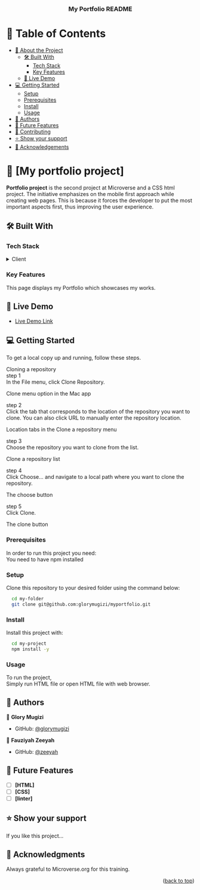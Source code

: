 <a name="readme-top"></a>

<div align="center">

  <h3><b>My Portfolio README </b></h3>

</div>

# 📗 Table of Contents

- [📖 About the Project](#about-project)
  - [🛠 Built With](#built-with)
    - [Tech Stack](#tech-stack)
    - [Key Features](#key-features)
  - [🚀 Live Demo](#live-demo)
- [💻 Getting Started](#getting-started)
  - [Setup](#setup)
  - [Prerequisites](#prerequisites)
  - [Install](#install)
  - [Usage](#usage)
- [👥 Authors](#authors)
- [🔭 Future Features](#future-features)
- [🤝 Contributing](#contributing)
- [⭐️ Show your support](#support)
- [🙏 Acknowledgements](#acknowledgements)

<!-- PROJECT DESCRIPTION -->

# 📖 [My portfolio project] <a name="About html CSS and linters"></a>

**Portfolio project** is the second project at Microverse and a CSS html project. The initiative emphasizes on the mobile first approach while creating web pages. This is because it forces the developer to put the most important aspects first, thus improving the user experience.

## 🛠 Built With <a name="built-with"></a>

### Tech Stack <a name="tech-stack"></a>

<details>
  <summary>Client</summary>
  <ul>
    <li><a href="#">HTML</a></li>
    <li><a href="#">CSS</a></li>
  </ul>
</details>

### Key Features <a name="key-features"></a>

This page displays my Portfolio which showcases my works.

## 🚀 Live Demo <a name="live-demo"></a>

- [Live Demo Link](https://glorymugizi.github.io/myportfolio/)

## 💻 Getting Started <a name="getting-started"></a>

To get a local copy up and running, follow these
steps.<br>

Cloning a repository<br>
step 1 <br>
In the File menu, click Clone Repository.

Clone menu option in the Mac app

step 2 <br>
Click the tab that corresponds to the location of the repository you want to clone. You can also click URL to manually enter the repository location.

Location tabs in the Clone a repository menu

step 3 <br>
Choose the repository you want to clone from the list.

Clone a repository list

step 4 <br>
Click Choose... and navigate to a local path where you want to clone the repository.

The choose button

step 5 <br>
Click Clone.

The clone button

### Prerequisites

In order to run this project you need:<br>
You need to have npm installed

### Setup

Clone this repository to your desired folder using the command below:<br>

```sh
  cd my-folder
  git clone git@github.com:glorymugizi/myportfolio.git
```

### Install

Install this project with:<br>

```sh
  cd my-project
  npm install -y
```

### Usage

To run the project,<br>
Simply run HTML file or open HTML file with web browser.

## 👥 Authors <a name="authors"></a>

👤 **Glory Mugizi**

- GitHub: [@glorymugizi](https://github.com/glorymugizi)

👤 **Fauziyah Zeeyah**

- GitHub: [@zeeyah](https://github.com/fauziyahzeeyah)

## 🔭 Future Features <a name="future-features"></a>

- [ ] **[HTML]**
- [ ] **[CSS]**
- [ ] **[linter]**

## ⭐️ Show your support <a name="support"></a>

If you like this project...

## 🙏 Acknowledgments <a name="acknowledgements"></a>

Always grateful to Microverse.org for this training.

<p align="right">(<a href="#readme-top">back to top</a>)</p>
